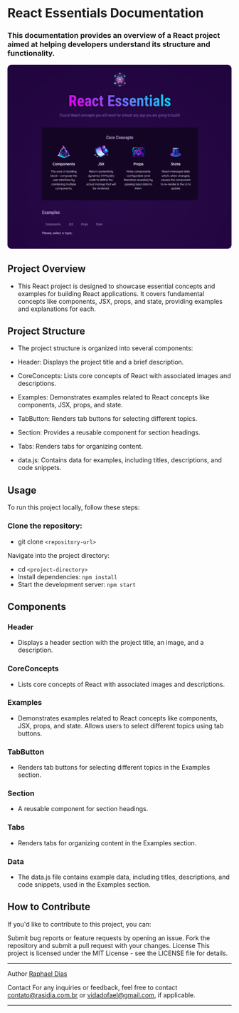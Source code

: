 # React Essentials Documentation
### This documentation provides an overview of a React project aimed at helping developers understand its structure and functionality.
<img src="./src/assets/bannerApp.png" alt="Banner Project">


## Project Overview
- This React project is designed to showcase essential concepts and examples for building React applications. It covers fundamental concepts like components, JSX, props, and state, providing examples and explanations for each.

## Project Structure
- The project structure is organized into several components:

- Header: Displays the project title and a brief description.
- CoreConcepts: Lists core concepts of React with associated images and descriptions.
- Examples: Demonstrates examples related to React concepts like components, JSX, props, and state.
- TabButton: Renders tab buttons for selecting different topics.
- Section: Provides a reusable component for section headings.
- Tabs: Renders tabs for organizing content.
- data.js: Contains data for examples, including titles, descriptions, and code snippets.
## Usage
To run this project locally, follow these steps:

### Clone the repository:

- git clone ```<repository-url>```

Navigate into the project directory:
- cd ```<project-directory>```
- Install dependencies:
```npm install```
- Start the development server:
```npm start```

## Components
### Header
- Displays a header section with the project title, an image, and a description.

### CoreConcepts
- Lists core concepts of React with associated images and descriptions.

### Examples
- Demonstrates examples related to React concepts like components, JSX, props, and state. Allows users to select different topics using tab buttons.

### TabButton
- Renders tab buttons for selecting different topics in the Examples section.

### Section
- A reusable component for section headings.

### Tabs
- Renders tabs for organizing content in the Examples section.

### Data
- The data.js file contains example data, including titles, descriptions, and code snippets, used in the Examples section.

## How to Contribute
If you'd like to contribute to this project, you can:

Submit bug reports or feature requests by opening an issue.
Fork the repository and submit a pull request with your changes.
License
This project is licensed under the MIT License - see the LICENSE file for details.

---

Author
[Raphael Dias](https://www.rasidia.com.br)

Contact
For any inquiries or feedback, feel free to contact [contato@rasidia.com.br](contato@rasidia.com.br) or [vidadofael@gmail.com](vidadofael@gmail.com), if applicable.

---
